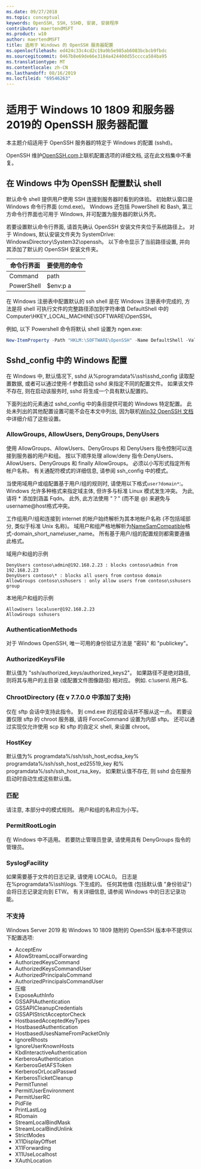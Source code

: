 ```yaml
---
ms.date: 09/27/2018
ms.topic: conceptual
keywords: OpenSSH, SSH, SSHD, 安装, 安装程序
contributor: maertendMSFT
ms.product: w10
author: maertendMSFT
title: 适用于 Windows 的 OpenSSH 服务器配置
ms.openlocfilehash: ed424c33c4cd2c19a9b5e985ab6083bcbcb9fbdc
ms.sourcegitcommit: 0467b8e69de66e3184a42440dd55cccca584ba95
ms.translationtype: MT
ms.contentlocale: zh-CN
ms.lasthandoff: 08/16/2019
ms.locfileid: "69546263"
---
```

# <a name="openssh-server-configuration-for-windows-10-1809-and-server-2019"></a>适用于 Windows 10 1809 和服务器2019的 OpenSSH 服务器配置

本主题介绍适用于 OpenSSH 服务器的特定于 Windows 的配置 (sshd)。 

OpenSSH 维护[OpenSSH.com](https://www.openssh.com/manual.html)上联机配置选项的详细文档, 这在此文档集中不重复。 

## <a name="configuring-the-default-shell-for-openssh-in-windows"></a>在 Windows 中为 OpenSSH 配置默认 shell

默认命令 shell 提供用户使用 SSH 连接到服务器时看到的体验。 初始默认窗口是 Windows 命令行界面 (cmd.exe)。 Windows 还包括 PowerShell 和 Bash, 第三方命令行界面也可用于 Windows, 并可配置为服务器的默认外壳。

若要设置默认命令行界面, 请首先确认 OpenSSH 安装文件夹位于系统路径上。 对于 Windows, 默认安装文件夹为 SystemDrive: WindowsDirectory\System32\openssh。 以下命令显示了当前路径设置, 并向其添加了默认的 OpenSSH 安装文件夹。 

命令行界面 | 要使用的命令
------------- | -------------- 
Command | path
PowerShell | $env:p a

在 Windows 注册表中配置默认的 ssh shell 是在 Windows 注册表中完成的, 方法是将 shell 可执行文件的完整路径添加到字符串值 DefaultShell 中的 Computer\HKEY_LOCAL_MACHINE\SOFTWARE\OpenSSH。 

例如, 以下 Powershell 命令将默认 shell 设置为 ngen.exe:

```powershell
New-ItemProperty -Path "HKLM:\SOFTWARE\OpenSSH" -Name DefaultShell -Value "C:\Windows\System32\WindowsPowerShell\v1.0\powershell.exe" -PropertyType String -Force
```

## <a name="windows-configurations-in-sshd_config"></a>Sshd_config 中的 Windows 配置 

在 Windows 中, 默认情况下, sshd 从%programdata%\ssh\sshd_config 读取配置数据, 或者可以通过使用-f 参数启动 sshd 来指定不同的配置文件。
如果该文件不存在, 则在启动该服务时, sshd 将生成一个具有默认配置的。

下面列出的元素通过 sshd_config 中的条目提供可能的 Windows 特定配置。 此处未列出的其他配置设置可能不会在本文中列出, 因为联机[Win32 OpenSSH 文档](https://github.com/powershell/win32-openssh/wiki)中详细介绍了这些设置。 


### <a name="allowgroups-allowusers-denygroups-denyusers"></a>AllowGroups, AllowUsers, DenyGroups, DenyUsers 

使用 AllowGroups、AllowUsers、DenyGroups 和 DenyUsers 指令控制可以连接到服务器的用户和组。 按以下顺序处理 allow/deny 指令:DenyUsers、AllowUsers、DenyGroups 和 finally AllowGroups。 必须以小写形式指定所有帐户名称。 有关通配符模式的详细信息, 请参阅 ssh_config 中的模式。

当使用域用户或组配置基于用户/组的规则时, 请使用以下格式``` user?domain* ```:。
Windows 允许多种格式来指定域主体, 但许多与标准 Linux 模式发生冲突。 为此, 请将 * 添加到涵盖 Fqdn。 此外, 此方法使用 "？" (而不是 @) 来避免与username@host格式冲突。 

工作组用户/组和连接到 internet 的帐户始终解析为其本地帐户名称 (不包括域部分, 类似于标准 Unix 名称)。 域用户和组严格地解析为[NameSamCompatible](https://docs.microsoft.com/windows/desktop/api/secext/ne-secext-extended_name_format)格式-domain_short_name\user_name。 所有基于用户/组的配置规则都需要遵循此格式。

域用户和组的示例 

```
DenyUsers contoso\admin@192.168.2.23 : blocks contoso\admin from 192.168.2.23
DenyUsers contoso\* : blocks all users from contoso domain
AllowGroups contoso\sshusers : only allow users from contoso\sshusers group
```

本地用户和组的示例 

```
AllowUsers localuser@192.168.2.23
AllowGroups sshusers
```

### <a name="authenticationmethods"></a>AuthenticationMethods 

对于 Windows OpenSSH, 唯一可用的身份验证方法是 "密码" 和 "publickey"。

### <a name="authorizedkeysfile"></a>AuthorizedKeysFile 

默认值为 "ssh/authorized_keys/authorized_keys2"。 如果路径不是绝对路径, 则将其与用户的主目录 (或配置文件图像路径) 相对应。 例如. c:\users\ 用户名.

### <a name="chrootdirectory-support-added-in-v7700"></a>ChrootDirectory (在 v 7.7.0.0 中添加了支持)

仅在 sftp 会话中支持此指令。 到 cmd.exe 的远程会话并不服从这一点。 若要设置仅限 sftp 的 chroot 服务器, 请将 ForceCommand 设置为内部 sftp。 还可以通过实现仅允许使用 scp 和 sftp 的自定义 shell, 来设置 chroot。

### <a name="hostkey"></a>HostKey

默认值为% programdata%/ssh/ssh_host_ecdsa_key% programdata%/ssh/ssh_host_ed25519_key 和% programdata%/ssh/ssh_host_rsa_key。 如果默认值不存在, 则 sshd 会在服务启动时自动生成这些默认值。

### <a name="match"></a>匹配

请注意, 本部分中的模式规则。 用户和组的名称应为小写。

### <a name="permitrootlogin"></a>PermitRootLogin

在 Windows 中不适用。 若要防止管理员登录, 请使用具有 DenyGroups 指令的管理员。

### <a name="syslogfacility"></a>SyslogFacility

如果需要基于文件的日志记录, 请使用 LOCAL0。 日志是在%programdata%\ssh\logs. 下生成的。
任何其他值 (包括默认值 "身份验证") 会将日志记录定向到 ETW。 有关详细信息, 请参阅 Windows 中的日志记录功能。

### <a name="not-supported"></a>不支持 

Windows Server 2019 和 Windows 10 1809 随附的 OpenSSH 版本中不提供以下配置选项:

* AcceptEnv
* AllowStreamLocalForwarding
* AuthorizedKeysCommand
* AuthorizedKeysCommandUser
* AuthorizedPrincipalsCommand
* AuthorizedPrincipalsCommandUser
* 压缩
* ExposeAuthInfo
* GSSAPIAuthentication
* GSSAPICleanupCredentials
* GSSAPIStrictAcceptorCheck
* HostbasedAcceptedKeyTypes
* HostbasedAuthentication
* HostbasedUsesNameFromPacketOnly
* IgnoreRhosts
* IgnoreUserKnownHosts
* KbdInteractiveAuthentication
* KerberosAuthentication
* KerberosGetAFSToken
* KerberosOrLocalPasswd
* KerberosTicketCleanup
* PermitTunnel
* PermitUserEnvironment
* PermitUserRC
* PidFile
* PrintLastLog
* RDomain
* StreamLocalBindMask
* StreamLocalBindUnlink
* StrictModes
* X11DisplayOffset
* X11Forwarding
* X11UseLocalhost
* XAuthLocation

